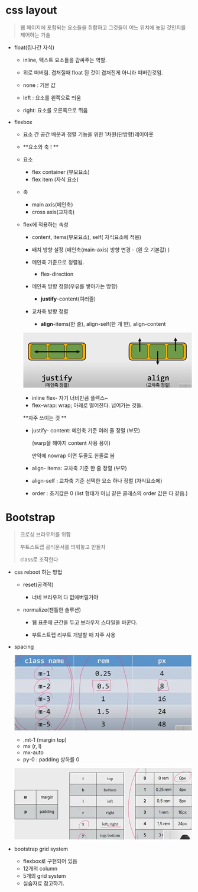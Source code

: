 # css layout

> 웹 페이지에 포함되는 요소들을 취합하고 그것들이 어느 위치에 놓일 것인지를 제어하는 기술

- float(집나간 자식)

  - inline, 텍스트 요소들을 감싸주는 역할.

  - 위로 떠버림. 겹쳐질때 float 된 것이 겹쳐진게 아니라 떠버린것임.

  - none : 기본 값
  - left : 요소를 왼쪽으로 띄움
  - right: 요소를 오른쪽으로 뛰움 

- flexbox

  - 요소 간 공간 배분과 정렬 기능을 위한 1차원(단방향)레이아웃

  - **요소와 축 ! **

  - 요소 

    - flex container (부모요소)
    - flex item (자식 요소)

  - 축

    - main axis(메인축)
    - cross axis(교차축)

  - flex에 적용하는 속성

    - content, items(부모요소), self( 자식요소에 적용)

    - 배치 방향 설정 (메인축(main-axis) 방향 변경 - (왼 오 기본값) )
    - 메인축 기준으로 정렬됨.
      - flex-direction
    - 메인축 방향 정렬(우유를 쌓아가는 방향)
      - **justify**-content(여러줄)
    - 교차축 방향 정렬
      - **align**-items(한 줄), align-self(한 개 만), align-content

    ![image-20200812101212343](0812.assets/image-20200812101212343.png)

    - inline flex- 자기 너비만큼 플렉스~
    - flex-wrap: wrap; 아래로 떨어진다. 넘어가는 것들.

    

    **자주 쓰이는 것 **

    - justify- content: 메인축 기준 여러 줄 정렬 (부모)

      (warp을 해야지 content 사용 용이)

      만약에 nowrap 이면 두줄도 한줄로 봄 

    - align- items: 교차축 기준 한 줄 정렬 (부모)

    - align-self : 교차축 기준 선택한 요소 하나 정렬 (자식요소에)

      

    - order : 초기값은 0 (list 형태가 아님 같은 클래스의 order 값은 다 같음.)



# Bootstrap

>크로싱 브라우저를 위함 
>
>부트스트랩 공식문서를 띄워놓고 만들자 
>
>class로 조작한다 

- css reboot 하는 방법 

  - reset(공격적)
    - 너네 브라우저 다 없애버릴거야

  - normalize(젠틀한 솔루션)

    - 웹 표준에 근간을 두고 브라우저 스타일을 바꾼다.

    - 부트스트랩 리부트 개발할 때 자주 사용 

- spacing

  ![image-20200812145146680](0812.assets/image-20200812145146680.png)

  - .mt-1 (margin top)
  - mx (r, l)
  - mx-auto
  - py-0 : padding 상하를 0

  ![image-20200812150222334](0812.assets/image-20200812150222334.png)



- bootstrap grid system
  - flexbox로 구현되어 있음
  - 12개의 column
  - 5개의 grid system
  - 실습자료 참고하기.